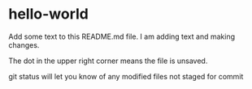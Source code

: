 # hello-world

Add some text to this README.md file. I am adding text and making changes. 

The dot in the upper right corner means the file is unsaved. 

git status will let you know of any modified files not staged for commit